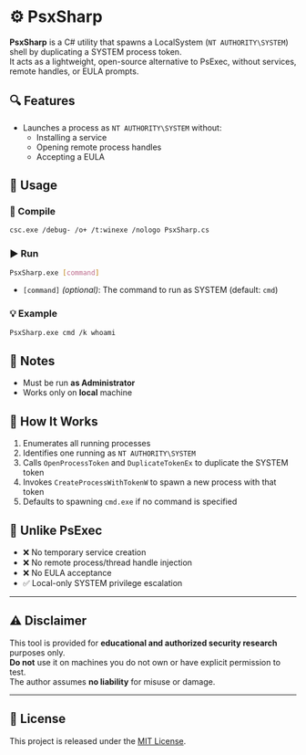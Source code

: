 # ⚙️ PsxSharp

**PsxSharp** is a C# utility that spawns a LocalSystem (`NT AUTHORITY\SYSTEM`) shell by duplicating a SYSTEM process token.  
It acts as a lightweight, open-source alternative to PsExec, without services, remote handles, or EULA prompts.

## 🔍 Features

- Launches a process as `NT AUTHORITY\SYSTEM` without:
  - Installing a service
  - Opening remote process handles
  - Accepting a EULA

## 🚀 Usage

### 🔧 Compile

```sh
csc.exe /debug- /o+ /t:winexe /nologo PsxSharp.cs
```

### ▶️ Run

```sh
PsxSharp.exe [command]
```

- `[command]` *(optional)*: The command to run as SYSTEM (default: `cmd`)

### 💡 Example

```sh
PsxSharp.exe cmd /k whoami
```

## 📜 Notes

- Must be run **as Administrator**
- Works only on **local** machine

## 🧠 How It Works

1. Enumerates all running processes
2. Identifies one running as `NT AUTHORITY\SYSTEM`
3. Calls `OpenProcessToken` and `DuplicateTokenEx` to duplicate the SYSTEM token
4. Invokes `CreateProcessWithTokenW` to spawn a new process with that token
5. Defaults to spawning `cmd.exe` if no command is specified

## 🚫 Unlike PsExec

- ❌ No temporary service creation  
- ❌ No remote process/thread handle injection  
- ❌ No EULA acceptance  
- ✅ Local-only SYSTEM privilege escalation  

---

## ⚠️ Disclaimer

This tool is provided for **educational and authorized security research** purposes only.  
**Do not** use it on machines you do not own or have explicit permission to test.  
The author assumes **no liability** for misuse or damage.

---

## 📜 License

This project is released under the [MIT License](LICENSE).

